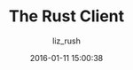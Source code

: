 ---
layout: article
title:  "The Rust Client"
excerpt: "Get familiar with the Rust client"
date: 2016-01-11 15:00:38
repository: https://github.com/algorithmiaio/algorithmia-rust.git
category: clients2
tags: [clients]
show_related: true
author: liz_rush
published: true
image:
    teaser: /language_logos/rust.png
---